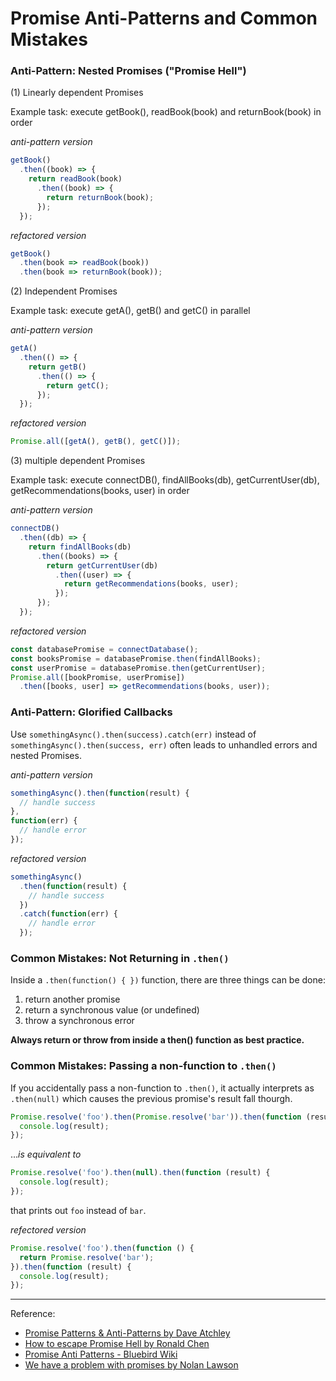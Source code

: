 # Promise Anti-Patterns and Common Mistakes

### Anti-Pattern: Nested Promises ("Promise Hell")

(1) Linearly dependent Promises

Example task: execute getBook(), readBook(book) and returnBook(book) in order

_anti-pattern version_

```javascript
getBook()
  .then((book) => {
    return readBook(book)
      .then((book) => {
        return returnBook(book);
      });
  });
```

_refactored version_

```javascript
getBook()
  .then(book => readBook(book))
  .then(book => returnBook(book));
```

(2) Independent Promises

Example task: execute getA(), getB() and getC() in parallel

_anti-pattern version_

```javascript
getA()
  .then(() => {
    return getB()
      .then(() => {
        return getC();
      });
  });
```

_refactored version_

```javascript
Promise.all([getA(), getB(), getC()]);
```

(3) multiple dependent Promises

Example task: execute connectDB(), findAllBooks(db), getCurrentUser(db), getRecommendations(books, user) in order

_anti-pattern version_

```javascript
connectDB()
  .then((db) => {
    return findAllBooks(db)
      .then((books) => {
        return getCurrentUser(db)
          .then((user) => {
            return getRecommendations(books, user);
          });
      });
  });
```

_refactored version_

```javascript
const databasePromise = connectDatabase();
const booksPromise = databasePromise.then(findAllBooks);
const userPromise = databasePromise.then(getCurrentUser);
Promise.all([bookPromise, userPromise])
  .then([books, user] => getRecommendations(books, user));
```

### Anti-Pattern: Glorified Callbacks
Use `somethingAsync().then(success).catch(err)` instead of `somethingAsync().then(success, err)` often leads to unhandled errors and nested Promises.

_anti-pattern version_

```javascript
somethingAsync().then(function(result) {  
  // handle success
},
function(err) {  
  // handle error
});
```

_refactored version_

```javascript
somethingAsync()  
  .then(function(result) { 
    // handle success 
  })
  .catch(function(err) {
    // handle error
  });
```

### Common Mistakes: Not Returning in `.then()`
Inside a `.then(function() { })` function, there are three things can be done:
1. return another promise
2. return a synchronous value (or undefined)
3. throw a synchronous error

**Always return or throw from inside a then() function as best practice.**

### Common Mistakes: Passing a non-function to `.then()`
If you accidentally pass a non-function to `.then()`, it actually interprets as `.then(null)` which causes the previous promise's result fall thourgh.

```javascript
Promise.resolve('foo').then(Promise.resolve('bar')).then(function (result) {
  console.log(result);
});
```
..._is equivalent to_

```javascript
Promise.resolve('foo').then(null).then(function (result) {
  console.log(result);
});
```
that prints out `foo` instead of `bar`.

_refectored version_
```javascript
Promise.resolve('foo').then(function () {
  return Promise.resolve('bar');
}).then(function (result) {
  console.log(result);
});
```

---
Reference:
- [Promise Patterns & Anti-Patterns by Dave Atchley](http://www.datchley.name/promise-patterns-anti-patterns/)
- [How to escape Promise Hell by Ronald Chen](https://medium.com/@pyrolistical/how-to-get-out-of-promise-hell-8c20e0ab0513)
- [Promise Anti Patterns - Bluebird Wiki](https://github.com/petkaantonov/bluebird/wiki/Promise-anti-patterns#the-thensuccess-fail-anti-pattern)
- [We have a problem with promises by Nolan Lawson](https://pouchdb.com/2015/05/18/we-have-a-problem-with-promises.html)

